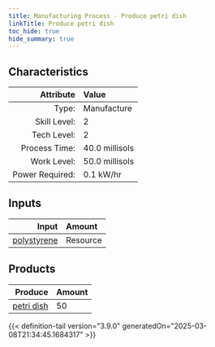 ```yaml
---
title: Manufacturing Process - Produce petri dish
linkTitle: Produce petri dish
toc_hide: true
hide_summary: true
---
```

<!-- This is generated by the MarsSim HelpGenertor, do not edit. -->


## Characteristics

| Attribute      | Value |
|--------:|:------|
|Type:|Manufacture|
|Skill Level:|2|
|Tech Level:|2|
|Process Time:|40.0 millisols|
|Work Level:|50.0 millisols|
|Power Required:|0.1 kW/hr|

## Inputs

| Input      | Amount |
|--------:|:------|
|[polystyrene](/docs/definitions/resource/polystyrene)|Resource|1.0 kg|

## Products


| Produce      | Amount |
|--------:|:------|
|[petri dish](/docs/definitions/part/petri-dish)|50|



{{< definition-tail version="3.9.0" generatedOn="2025-03-08T21:34:45.1684317" >}}




